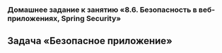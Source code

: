 ### Домашнее задание к занятию «8.6. Безопасность в веб-приложениях, Spring Security»
## Задача «Безопасное приложение»
